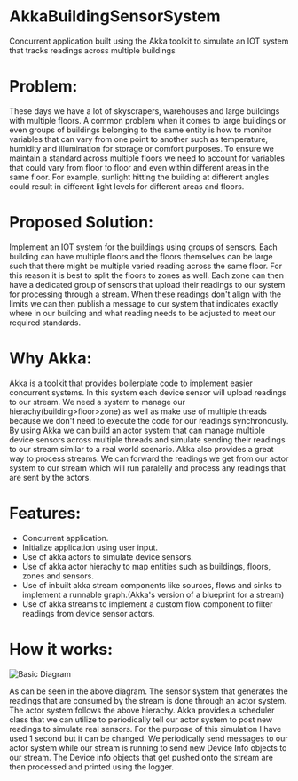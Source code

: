 # AkkaBuildingSensorSystem
Concurrent application built using the Akka toolkit to simulate an IOT system that tracks readings across multiple buildings

# Problem:
These days we have a lot of skyscrapers, warehouses and large buildings with multiple floors. A common problem when it comes 
to large buildings or even groups of buildings belonging to the same entity is how to monitor variables that can vary from 
one point to another such as temperature, humidity and illumination for storage or comfort purposes. To ensure we maintain 
a standard across multiple floors we need to account for variables that could vary from floor to floor and even within different
areas in the same floor. For example, sunlight hitting the building at different angles could result in different light
levels for different areas and floors.

# Proposed Solution:
Implement an IOT system for the buildings using groups of sensors. Each building can have multiple floors and the floors themselves
can be large such that there might be multiple varied reading across the same floor. For this reason it is best to split the floors 
to zones as well. Each zone can then have a dedicated group of sensors that upload their readings to our system for processing through
a stream. When these readings don't align with the limits we can then publish a message to our system that indicates exactly where in 
our building and what reading needs to be adjusted to meet our required standards.

# Why Akka:
Akka is a toolkit that provides boilerplate code to implement easier concurrent systems. In this system each device sensor will upload
readings to our stream. We need a system to manage our hierachy(building>floor>zone) as well as make use of multiple threads because we
don't need to execute the code for our readings synchronously. By using Akka we can build an actor system that can manage multiple device
sensors across multiple threads and simulate sending their readings to our stream similar to a real world scenario. Akka also provides a
great way to process streams. We can forward the readings we get from our actor system to our stream which will run paralelly and process
any readings that are sent by the actors.

# Features:
* Concurrent application.
* Initialize application using user input.
* Use of akka actors to simulate device sensors.
* Use of akka actor hierachy to map entities such as buildings, floors, zones and sensors.
* Use of inbuilt akka stream components like sources, flows and sinks to implement a runnable graph.(Akka's version of a blueprint for a stream)
* Use of akka streams to implement a custom flow component to filter readings from device sensor actors.

# How it works:
![Basic Diagram](https://i.ibb.co/D8ZVV1w/Building-Sensor.jpg)

As can be seen in the above diagram. The sensor system that generates the readings that are consumed by the stream is done through
an actor system. The actor system follows the above hierachy. Akka provides a scheduler class that we can utilize to periodically tell
our actor system to post new readings to simulate real sensors. For the purpose of this simulation I have used 1 second but it can be changed.
We periodically send messages to our actor system while our stream is running to send new Device Info objects to our stream. The Device info
objects that get pushed onto the stream are then processed and printed using the logger.
